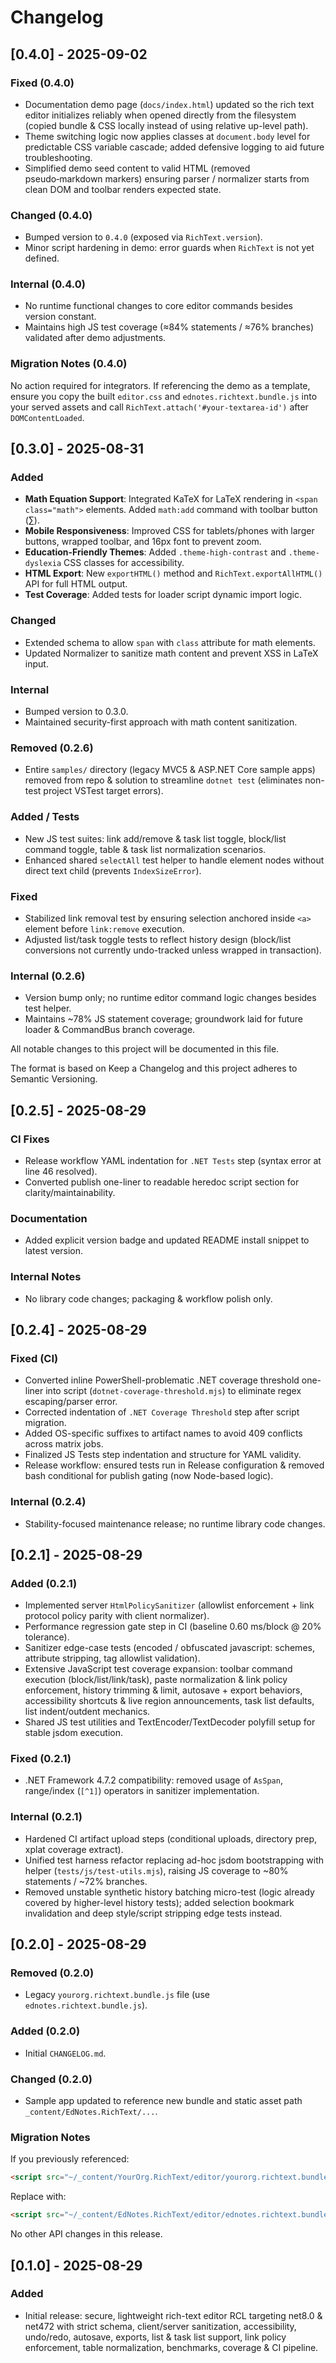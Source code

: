 # Changelog

## [0.4.0] - 2025-09-02

### Fixed (0.4.0)

- Documentation demo page (`docs/index.html`) updated so the rich text editor initializes reliably when opened directly from the filesystem (copied bundle & CSS locally instead of using relative up-level path).
- Theme switching logic now applies classes at `document.body` level for predictable CSS variable cascade; added defensive logging to aid future troubleshooting.
- Simplified demo seed content to valid HTML (removed pseudo‑markdown markers) ensuring parser / normalizer starts from clean DOM and toolbar renders expected state.

### Changed (0.4.0)

- Bumped version to `0.4.0` (exposed via `RichText.version`).
- Minor script hardening in demo: error guards when `RichText` is not yet defined.

### Internal (0.4.0)

- No runtime functional changes to core editor commands besides version constant.
- Maintains high JS test coverage (≈84% statements / ≈76% branches) validated after demo adjustments.

### Migration Notes (0.4.0)

No action required for integrators. If referencing the demo as a template, ensure you copy the built `editor.css` and `ednotes.richtext.bundle.js` into your served assets and call `RichText.attach('#your-textarea-id')` after `DOMContentLoaded`.

## [0.3.0] - 2025-08-31

### Added

- **Math Equation Support**: Integrated KaTeX for LaTeX rendering in `<span class="math">` elements. Added `math:add` command with toolbar button (∑).
- **Mobile Responsiveness**: Improved CSS for tablets/phones with larger buttons, wrapped toolbar, and 16px font to prevent zoom.
- **Education-Friendly Themes**: Added `.theme-high-contrast` and `.theme-dyslexia` CSS classes for accessibility.
- **HTML Export**: New `exportHTML()` method and `RichText.exportAllHTML()` API for full HTML output.
- **Test Coverage**: Added tests for loader script dynamic import logic.

### Changed

- Extended schema to allow `span` with `class` attribute for math elements.
- Updated Normalizer to sanitize math content and prevent XSS in LaTeX input.

### Internal

- Bumped version to 0.3.0.
- Maintained security-first approach with math content sanitization.

### Removed (0.2.6)

- Entire `samples/` directory (legacy MVC5 & ASP.NET Core sample apps) removed from repo & solution to streamline `dotnet test` (eliminates non-test project VSTest target errors).

### Added / Tests

- New JS test suites: link add/remove & task list toggle, block/list command toggle, table & task list normalization scenarios.
- Enhanced shared `selectAll` test helper to handle element nodes without direct text child (prevents `IndexSizeError`).

### Fixed

- Stabilized link removal test by ensuring selection anchored inside `<a>` element before `link:remove` execution.
- Adjusted list/task toggle tests to reflect history design (block/list conversions not currently undo-tracked unless wrapped in transaction).

### Internal (0.2.6)

- Version bump only; no runtime editor command logic changes besides test helper.
- Maintains ~78% JS statement coverage; groundwork laid for future loader & CommandBus branch coverage.


All notable changes to this project will be documented in this file.

The format is based on Keep a Changelog and this project adheres to Semantic Versioning.

## [0.2.5] - 2025-08-29

### CI Fixes

- Release workflow YAML indentation for `.NET Tests` step (syntax error at line 46 resolved).
- Converted publish one-liner to readable heredoc script section for clarity/maintainability.

### Documentation

- Added explicit version badge and updated README install snippet to latest version.

### Internal Notes

- No library code changes; packaging & workflow polish only.

## [0.2.4] - 2025-08-29

### Fixed (CI)

- Converted inline PowerShell-problematic .NET coverage threshold one-liner into script (`dotnet-coverage-threshold.mjs`) to eliminate regex escaping/parser error.
- Corrected indentation of `.NET Coverage Threshold` step after script migration.
- Added OS-specific suffixes to artifact names to avoid 409 conflicts across matrix jobs.
- Finalized JS Tests step indentation and structure for YAML validity.
- Release workflow: ensured tests run in Release configuration & removed bash conditional for publish gating (now Node-based logic).

### Internal (0.2.4)

- Stability-focused maintenance release; no runtime library code changes.

## [0.2.1] - 2025-08-29

### Added (0.2.1)

- Implemented server `HtmlPolicySanitizer` (allowlist enforcement + link protocol policy parity with client normalizer).
- Performance regression gate step in CI (baseline 0.60 ms/block @ 20% tolerance).
- Sanitizer edge-case tests (encoded / obfuscated javascript: schemes, attribute stripping, tag allowlist validation).
- Extensive JavaScript test coverage expansion: toolbar command execution (block/list/link/task), paste normalization & link policy enforcement, history trimming & limit, autosave + export behaviors, accessibility shortcuts & live region announcements, task list defaults, list indent/outdent mechanics.
- Shared JS test utilities and TextEncoder/TextDecoder polyfill setup for stable jsdom execution.

### Fixed (0.2.1)

- .NET Framework 4.7.2 compatibility: removed usage of `AsSpan`, range/index (`[^1]`) operators in sanitizer implementation.

### Internal (0.2.1)

- Hardened CI artifact upload steps (conditional uploads, directory prep, xplat coverage extract).
- Unified test harness refactor replacing ad-hoc jsdom bootstrapping with helper (`tests/js/test-utils.mjs`), raising JS coverage to ~80% statements / ~72% branches.
- Removed unstable synthetic history batching micro-test (logic already covered by higher-level history tests); added selection bookmark invalidation and deep style/script stripping edge tests instead.

## [0.2.0] - 2025-08-29

### Removed (0.2.0)

- Legacy `yourorg.richtext.bundle.js` file (use `ednotes.richtext.bundle.js`).

### Added (0.2.0)

- Initial `CHANGELOG.md`.

### Changed (0.2.0)

- Sample app updated to reference new bundle and static asset path `_content/EdNotes.RichText/...`.

### Migration Notes

If you previously referenced:

```html
<script src="~/_content/YourOrg.RichText/editor/yourorg.richtext.bundle.js"></script>
```

Replace with:

```html
<script src="~/_content/EdNotes.RichText/editor/ednotes.richtext.bundle.js"></script>
```

No other API changes in this release.

## [0.1.0] - 2025-08-29

### Added

- Initial release: secure, lightweight rich-text editor RCL targeting net8.0 & net472 with strict schema, client/server sanitization, accessibility, undo/redo, autosave, exports, list & task list support, link policy enforcement, table normalization, benchmarks, coverage & CI pipeline.
